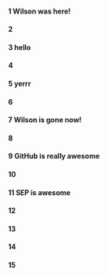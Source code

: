 #### 1 Wilson was here!
#### 2
#### 3 hello
#### 4
#### 5 yerrr
#### 6
#### 7 Wilson is gone now!
#### 8
#### 9 GitHub is really awesome
#### 10
#### 11 SEP is awesome
#### 12
#### 13
#### 14
#### 15